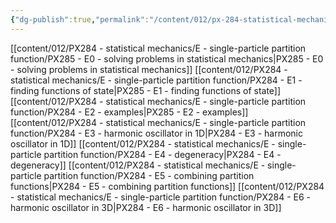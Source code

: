 ```yaml
---
{"dg-publish":true,"permalink":"/content/012/px-284-statistical-mechanics/e-single-particle-partition-function/e-single-particle-partition-function/","created":"2024-11-25T10:50:32.000+00:00","updated":"2024-11-29T18:14:57.204+00:00"}
---
```


[[content/012/PX284 - statistical mechanics/E - single-particle partition function/PX285 - E0 - solving problems in statistical mechanics\|PX285 - E0 - solving problems in statistical mechanics]]
[[content/012/PX284 - statistical mechanics/E - single-particle partition function/PX284 - E1 - finding functions of state\|PX285 - E1 - finding functions of state]]
[[content/012/PX284 - statistical mechanics/E - single-particle partition function/PX284 - E2 - examples\|PX285 - E2 - examples]]
[[content/012/PX284 - statistical mechanics/E - single-particle partition function/PX284 - E3 - harmonic oscillator in 1D\|PX284 - E3 - harmonic oscillator in 1D]]
[[content/012/PX284 - statistical mechanics/E - single-particle partition function/PX284 - E4 - degeneracy\|PX284 - E4 - degeneracy]]
[[content/012/PX284 - statistical mechanics/E - single-particle partition function/PX284 - E5 - combining partition functions\|PX284 - E5 - combining partition functions]]
[[content/012/PX284 - statistical mechanics/E - single-particle partition function/PX284 - E6 - harmonic oscillator in 3D\|PX284 - E6 - harmonic oscillator in 3D]]

